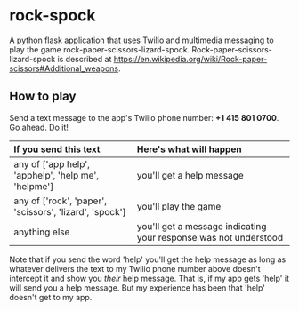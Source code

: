# rock-spock

A python flask application that uses Twilio and multimedia messaging to play the game rock-paper-scissors-lizard-spock.  Rock-paper-scissors-lizard-spock is described at <https://en.wikipedia.org/wiki/Rock-paper-scissors#Additional_weapons>.

## How to play

Send a text message to the app's Twilio phone number:  **+1 415 801 0700**.  Go ahead.  Do it!

| If you send this text | Here's what will happen |
| :-------------------- |:------------------------|
| any of ['app help', 'apphelp', 'help me', 'helpme'] | you'll get a help message |
| any of ['rock', 'paper', 'scissors', 'lizard', 'spock']  | you'll play the game |
| anything else | you'll get a message indicating your response was not understood |

Note that if you send the word 'help' you'll get the help message as long as whatever delivers the text to my Twilio phone number above doesn't intercept it and show you *their* help message.  That is, if my app gets 'help' it will send you a help message.  But my experience has been that 'help' doesn't get to my app.
